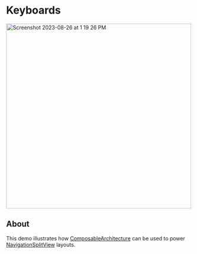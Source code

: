 # Keyboards

<img width="500" alt="Screenshot 2023-08-26 at 1 19 26 PM" src="https://github.com/kodydeda4/Keyboards/assets/45678211/424ee80e-334e-4d24-91aa-75dfe4eb841e">

## About

This demo illustrates how [ComposableArchitecture](https://github.com/pointfreeco/swift-composable-architecture) can be used to power [NavigationSplitView](https://developer.apple.com/documentation/swiftui/navigationsplitview) layouts.
